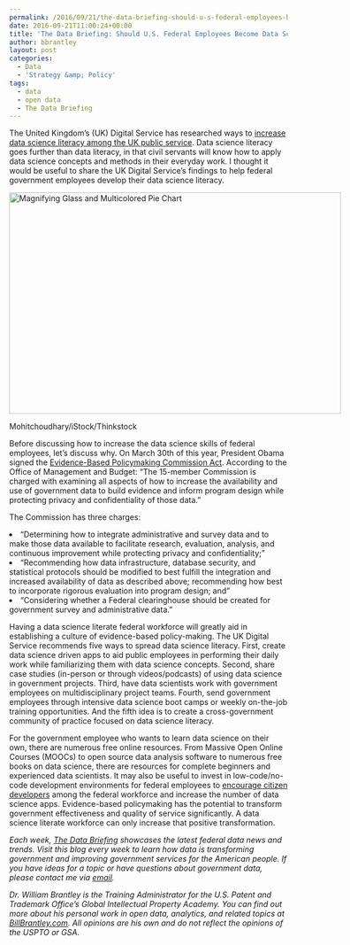 ```yaml
---
permalink: /2016/09/21/the-data-briefing-should-u-s-federal-employees-become-data-science-literate/
date: 2016-09-21T11:00:24+00:00
title: 'The Data Briefing: Should U.S. Federal Employees Become Data Science Literate?'
author: bbrantley
layout: post
categories:
  - Data
  - 'Strategy &amp; Policy'
tags:
  - data
  - open data
  - The Data Briefing
---
```


The United Kingdom’s (UK) Digital Service has researched ways to [increase data science literacy among the UK public service](https://data.blog.gov.uk/2016/09/02/ideas-to-help-civil-servants-to-understand-the-opportunities-of-data/). Data science literacy goes further than data literacy, in that civil servants will know how to apply data science concepts and methods in their everyday work. I thought it would be useful to share the UK Digital Service’s findings to help federal government employees develop their data science literacy.

<div id="attachment_376561" style="width: 610px" class="wp-caption aligncenter">
  <img class="size-full wp-image-376561" src="https://s3.amazonaws.com/sitesusa/wp-content/uploads/sites/212/2016/09/600-x-400-Magnifying-Glass-and-Multicolored-Pie-Chart-Mohitchoudhary-iStock-Thinkstock-538654186.jpg" alt="Magnifying Glass and Multicolored Pie Chart" width="600" height="400" />
  
  <p class="wp-caption-text">
    Mohitchoudhary/iStock/Thinkstock
  </p>
</div>

Before discussing how to increase the data science skills of federal employees, let’s discuss why. On March 30th of this year, President Obama signed the [Evidence-Based Policymaking Commission Act](https://www.whitehouse.gov/omb/management/commission_evidence). According to the Office of Management and Budget: “The 15-member Commission is charged with examining all aspects of how to increase the availability and use of government data to build evidence and inform program design while protecting privacy and confidentiality of those data.”

The Commission has three charges:

<li style="font-weight: 400">
  “Determining how to integrate administrative and survey data and to make those data available to facilitate research, evaluation, analysis, and continuous improvement while protecting privacy and confidentiality;”
</li>
<li style="font-weight: 400">
  “Recommending how data infrastructure, database security, and statistical protocols should be modified to best fulfill the integration and increased availability of data as described above; recommending how best to incorporate rigorous evaluation into program design; and”
</li>
<li style="font-weight: 400">
  “Considering whether a Federal clearinghouse should be created for government survey and administrative data.”
</li>

Having a data science literate federal workforce will greatly aid in establishing a culture of evidence-based policy-making. The UK Digital Service recommends five ways to spread data science literacy. First, create data science driven apps to aid public employees in performing their daily work while familiarizing them with data science concepts. Second, share case studies (in-person or through videos/podcasts) of using data science in government projects. Third, have data scientists work with government employees on multidisciplinary project teams. Fourth, send government employees through intensive data science boot camps or weekly on-the-job training opportunities. And the fifth idea is to create a cross-government community of practice focused on data science literacy.

For the government employee who wants to learn data science on their own, there are numerous free online resources. From Massive Open Online Courses (MOOCs) to open source data analysis software to numerous free books on data science, there are resources for complete beginners and experienced data scientists. It may also be useful to invest in low-code/no-code development environments for federal employees to [encourage citizen developers](http://www.forbes.com/sites/jasonbloomberg/2016/05/16/citizen-developers-low-code-is-now-enterprise-class/) among the federal workforce and increase the number of data science apps. Evidence-based policymaking has the potential to transform government effectiveness and quality of service significantly. A data science literate workforce can only increase that positive transformation.

<div class="hdivider">
</div>

_Each week, [The Data Briefing](https://www.digitalgov.gov/tag/the-data-briefing/) showcases the latest federal data news and trends. Visit this blog every week to learn how data is transforming government and improving government services for the American people. If you have ideas for a topic or have questions about government data, please contact me via [email](mailto:bill@billbrantley.com)._

_Dr. William Brantley is the Training Administrator for the U.S. Patent and Trademark Office’s Global Intellectual Property Academy. You can find out more about his personal work in open data, analytics, and related topics at [BillBrantley.com](http://billbrantley.com/). All opinions are his own and do not reflect the opinions of the USPTO or GSA._